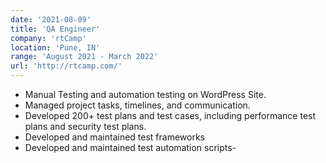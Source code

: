 ```yaml
---
date: '2021-08-09'
title: 'QA Engineer'
company: 'rtCamp'
location: 'Pune, IN'
range: 'August 2021 - March 2022'
url: 'http://rtcamp.com/'
---
```


- Manual Testing and automation testing on WordPress Site.
- Managed project tasks, timelines, and communication.
- Developed 200+ test plans and test cases, including performance test plans and security test plans.
- Developed and maintained test frameworks
- Developed and maintained test automation scripts-